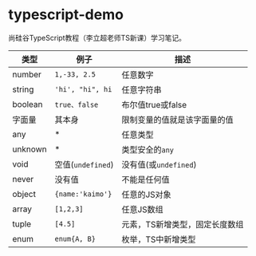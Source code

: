 # typescript-demo
尚硅谷TypeScript教程（李立超老师TS新课）学习笔记。

类型    |    例子           |        描述
|--|--|--|
number   |   `1,-33, 2.5`        |  任意数字
string   |   `'hi', "hi", hi`    |  任意字符串
boolean  |   `true、false`       |  布尔值true或false
字面量   |   其本身              |   限制变量的值就是该字面量的值
any      |   *                   |  任意类型
unknown  |   *                   |  类型安全的`any`
void     |   空值(`undefined`)   |  没有值(或`undefined`)
never    |   没有值              |  不能是任何值
object   |   `{name:'kaimo'}`    |  任意的JS对象
array    |   `[1,2,3]`           |  任意JS数组
tuple    |   `[4.5]`             |  元素，TS新增类型，固定长度数组
enum     |   `enum{A, B}`        |  枚举，TS中新增类型
